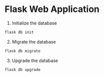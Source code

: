 
# Flask Web Application

1. Initialize the database 
```bash
flask db init
```

2. Migrate the database
```bash
flask db migrate
```

3. Upgrade the database
```bash
flask db upgrade
```


